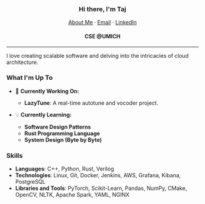 <p align="center">
  <h3 align="center">Hi there, I'm Taj</h3>
</p>
<p align="center">
    <a href="https://tajuar2001.github.io">About Me</a>
    ·
    <a href="mailto:tajuarb@umich.edu">Email</a>
    ·
    <a href="https://linkedin.com/in/tajuarb">LinkedIn</a>
</p>
<p align="center">
  <h4 align="center">CSE @UMICH</h4>
</p>
<hr/>

I love creating scalable software and delving into the intricacies of cloud architecture.

### What I'm Up To

- 🚀 **Currently Working On:**
  - **LazyTune**: A real-time autotune and vocoder project.

- 💡 **Currently Learning:**
  - **Software Design Patterns**
  - **Rust Programming Language**
  - **System Design (Byte by Byte)**

### Skills
- **Languages**: C++, Python, Rust, Verilog
- **Technologies**: Linux, Git, Docker, Jenkins, AWS, Grafana, Kibana, PostgreSQL
- **Libraries and Tools**: PyTorch, Scikit-Learn, Pandas, NumPy, CMake, OpenCV, NLTK, Apache Spark, YAML, NGINX

